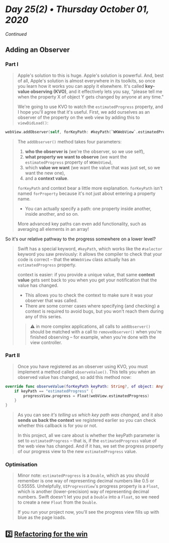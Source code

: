 # *Day 25(2) • Thursday October 01, 2020*

_Continued_

## Adding an Observer

### Part I

> Apple's solution to this is huge. Apple's solution is powerful. And, best of all, Apple's solution is almost everywhere in its toolkits, so once you learn how it works you can apply it elsewhere. It's called **key-value observing (KVO)**, and it effectively lets you say, "please tell me when the property X of object Y gets changed by anyone at any time."
> 
> We're going to use KVO to watch the `estimatedProgress` property, and I hope you'll agree that it's useful. First, we add ourselves as an observer of the property on the web view by adding this to `viewDidLoad()`:

```swift
webView.addObserver(self, forKeyPath: #keyPath(`WKWebView`.estimatedProgress), options: .new, context: nil)
```

> The `addObserver()` method takes four parameters: 
> 1) **who the observer is** (we're the observer, so we use self), 
> 2) **what property we want to observe** (we want the `estimatedProgress` property of `WKWebView`), 
> 3) which **value we want** (we want the value that was just set, so we want the new one), 
> 4) and a **context value**.
> 
> `forKeyPath` and context bear a little more explanation. `forKeyPath` isn't named `forProperty` because it's not just about entering a property name.
> * You can actually specify a path: one property inside another, inside another, and so on. 
> 
> More advanced key paths can even add functionality, such as averaging all elements in an array!

So it's our relative pathway to the progress somewhere on a lower level?

> Swift has a special keyword, `#keyPath`, which works like the `#selector` keyword you saw previously: it allows the compiler to check that your code is correct – that the `WKWebView` class actually has an `estimatedProgress` property.
>
> context is easier: if you provide a unique value, that same **context value** gets sent back to you when you get your notification that the value has changed. 
> * This allows you to check the context to make sure it was your observer that was called.
> * There are some corner cases where specifying (and checking) a context is required to avoid bugs, but you won't reach them during any of this series.
> 
>> :warning: in more complex applications, all calls to `addObserver()` should be matched with a call to `removeObserver()` when you're finished observing – for example, when you're done with the view controller.

### Part II

> Once you have registered as an observer using KVO, you must implement a method called `observeValue()`. This tells you when an observed value has changed, so add this method now:

```swift
override func observeValue(forKeyPath keyPath: String?, of object: Any?, change: [NSKeyValueChangeKey : Any]?, context: UnsafeMutableRawPointer?) {
    if keyPath == "estimatedProgress" {
        progressView.progress = Float(webView.estimatedProgress)
    }
}
```

> As you can see _it's telling us which key path was changed,_ and it also **sends us back the context** we registered earlier so you can check whether this callback is for you or not.
> 
> In this project, all we care about is whether the keyPath parameter is set to `estimatedProgress` – that is, if the `estimatedProgress` value of the web view has changed. And if it has, we set the progress property of our progress view to the new `estimatedProgress` value.

### Optimisation

> Minor note: `estimatedProgress` is a `Double`, which as you should remember is one way of representing decimal numbers like 0.5 or 0.55555. Unhelpfully, `UIProgressView`'s progress property is a `Float`, which is another (lower-precision) way of representing decimal numbers. Swift doesn't let you put a `Double` into a `Float`, so we need to create a new `Float` from the `Double`.
> 
> If you run your project now, you'll see the progress view fills up with blue as the page loads.

## :two: [Refactoring for the win](https://www.hackingwithswift.com/read/4/5/refactoring-for-the-win)